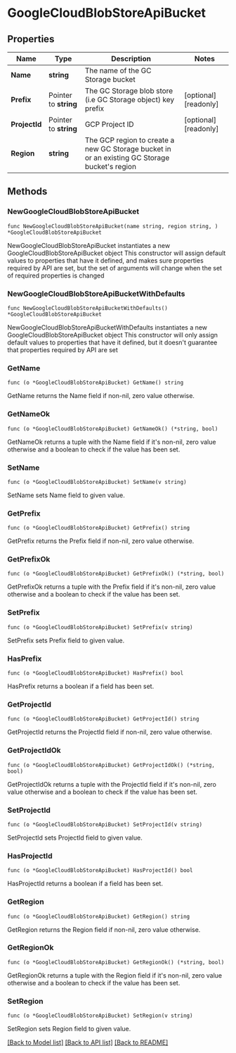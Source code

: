 # GoogleCloudBlobStoreApiBucket

## Properties

Name | Type | Description | Notes
------------ | ------------- | ------------- | -------------
**Name** | **string** | The name of the GC Storage bucket | 
**Prefix** | Pointer to **string** | The GC Storage blob store (i.e GC Storage object) key prefix | [optional] [readonly] 
**ProjectId** | Pointer to **string** | GCP Project ID | [optional] [readonly] 
**Region** | **string** | The GCP region to create a new GC Storage bucket in or an existing GC Storage bucket&#39;s region | 

## Methods

### NewGoogleCloudBlobStoreApiBucket

`func NewGoogleCloudBlobStoreApiBucket(name string, region string, ) *GoogleCloudBlobStoreApiBucket`

NewGoogleCloudBlobStoreApiBucket instantiates a new GoogleCloudBlobStoreApiBucket object
This constructor will assign default values to properties that have it defined,
and makes sure properties required by API are set, but the set of arguments
will change when the set of required properties is changed

### NewGoogleCloudBlobStoreApiBucketWithDefaults

`func NewGoogleCloudBlobStoreApiBucketWithDefaults() *GoogleCloudBlobStoreApiBucket`

NewGoogleCloudBlobStoreApiBucketWithDefaults instantiates a new GoogleCloudBlobStoreApiBucket object
This constructor will only assign default values to properties that have it defined,
but it doesn't guarantee that properties required by API are set

### GetName

`func (o *GoogleCloudBlobStoreApiBucket) GetName() string`

GetName returns the Name field if non-nil, zero value otherwise.

### GetNameOk

`func (o *GoogleCloudBlobStoreApiBucket) GetNameOk() (*string, bool)`

GetNameOk returns a tuple with the Name field if it's non-nil, zero value otherwise
and a boolean to check if the value has been set.

### SetName

`func (o *GoogleCloudBlobStoreApiBucket) SetName(v string)`

SetName sets Name field to given value.


### GetPrefix

`func (o *GoogleCloudBlobStoreApiBucket) GetPrefix() string`

GetPrefix returns the Prefix field if non-nil, zero value otherwise.

### GetPrefixOk

`func (o *GoogleCloudBlobStoreApiBucket) GetPrefixOk() (*string, bool)`

GetPrefixOk returns a tuple with the Prefix field if it's non-nil, zero value otherwise
and a boolean to check if the value has been set.

### SetPrefix

`func (o *GoogleCloudBlobStoreApiBucket) SetPrefix(v string)`

SetPrefix sets Prefix field to given value.

### HasPrefix

`func (o *GoogleCloudBlobStoreApiBucket) HasPrefix() bool`

HasPrefix returns a boolean if a field has been set.

### GetProjectId

`func (o *GoogleCloudBlobStoreApiBucket) GetProjectId() string`

GetProjectId returns the ProjectId field if non-nil, zero value otherwise.

### GetProjectIdOk

`func (o *GoogleCloudBlobStoreApiBucket) GetProjectIdOk() (*string, bool)`

GetProjectIdOk returns a tuple with the ProjectId field if it's non-nil, zero value otherwise
and a boolean to check if the value has been set.

### SetProjectId

`func (o *GoogleCloudBlobStoreApiBucket) SetProjectId(v string)`

SetProjectId sets ProjectId field to given value.

### HasProjectId

`func (o *GoogleCloudBlobStoreApiBucket) HasProjectId() bool`

HasProjectId returns a boolean if a field has been set.

### GetRegion

`func (o *GoogleCloudBlobStoreApiBucket) GetRegion() string`

GetRegion returns the Region field if non-nil, zero value otherwise.

### GetRegionOk

`func (o *GoogleCloudBlobStoreApiBucket) GetRegionOk() (*string, bool)`

GetRegionOk returns a tuple with the Region field if it's non-nil, zero value otherwise
and a boolean to check if the value has been set.

### SetRegion

`func (o *GoogleCloudBlobStoreApiBucket) SetRegion(v string)`

SetRegion sets Region field to given value.



[[Back to Model list]](../README.md#documentation-for-models) [[Back to API list]](../README.md#documentation-for-api-endpoints) [[Back to README]](../README.md)


